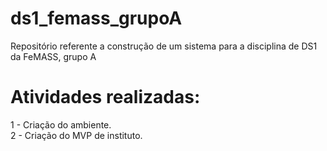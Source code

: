 # ds1_femass_grupoA
Repositório referente a construção de um sistema para a disciplina de DS1 da FeMASS, grupo A
# Atividades realizadas:
  1 - Criação do ambiente.  
  2 - Criação do MVP de instituto.  
